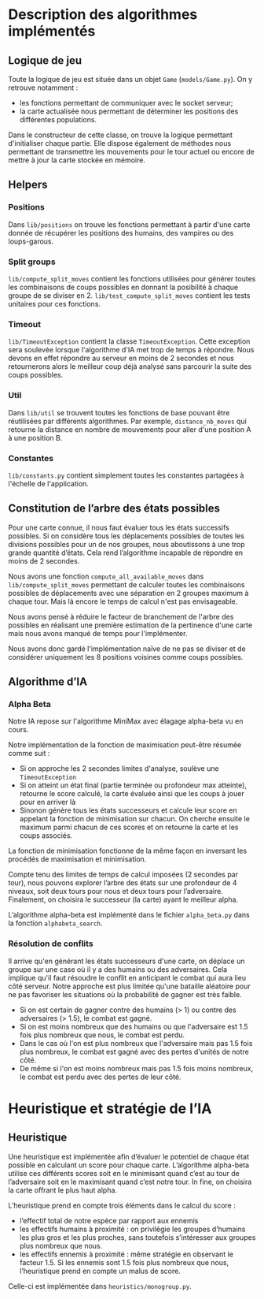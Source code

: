 # Description des algorithmes implémentés

## Logique de jeu
Toute la logique de jeu est située dans un objet `Game` (`models/Game.py`). On y retrouve notamment :
- les fonctions permettant de communiquer avec le socket serveur;
- la carte actualisée nous permettant de déterminer les positions des différentes populations.

Dans le constructeur de cette classe, on trouve la logique permettant d'initialiser chaque partie. Elle dispose
également de méthodes nous permettant de transmettre les mouvements pour le tour actuel ou encore de mettre à jour
la carte stockée en mémoire.


## Helpers

### Positions
Dans `lib/positions` on trouve les fonctions permettant à partir d'une carte donnée de récupérer les positions
des humains, des vampires ou des loups-garous.

### Split groups
`lib/compute_split_moves` contient les fonctions utilisées pour générer toutes les combinaisons de coups possibles
en donnant la posibilité à chaque groupe de se diviser en 2. `lib/test_compute_split_moves` contient les tests
unitaires pour ces fonctions.

### Timeout
`lib/TimeoutException` contient la classe `TimeoutException`. Cette exception sera soulevée lorsque l'algorithme d'IA
met trop de temps à répondre. Nous devons en effet répondre au serveur en moins de 2 secondes et nous retournerons
alors le meilleur coup déjà analysé sans parcourir la suite des coups possibles.

### Util
Dans `lib/util` se trouvent toutes les fonctions de base pouvant être réutilisées par différents algorithmes.
Par exemple, `distance_nb_moves` qui retourne la distance en nombre de mouvements pour aller d'une position A à une
position B.

### Constantes
`lib/constants.py` contient simplement toutes les constantes partagées à l'échelle de l'application.

## Constitution de l’arbre des états possibles

Pour une carte connue, il nous faut évaluer tous les états successifs possibles. Si on considère tous les déplacements
possibles de toutes les divisions possibles pour un de nos groupes, nous aboutissons à une trop grande quantité d’états.
Cela rend l’algorithme incapable de répondre en moins de 2 secondes.

Nous avons une fonction `compute_all_available_moves` dans `lib/compute_split_moves` permettant de calculer toutes
les combinaisons possibles de déplacements avec une séparation en 2 groupes maximum à chaque tour. Mais là encore
le temps de calcul n'est pas envisageable.

Nous avons pensé à réduire le facteur de branchement de l'arbre des possibles en réalisant une première estimation
de la pertinence d'une carte mais nous avons manqué de temps pour l'implémenter.

Nous avons donc gardé l'implémentation naïve de ne pas se diviser et de considérer uniquement les 8 positions
voisines comme coups possibles.


## Algorithme d’IA

### Alpha Beta

Notre IA repose sur l'algorithme MiniMax avec élagage alpha-beta vu en cours.

Notre implémentation de la fonction de maximisation peut-être résumée comme suit :
- Si on approche les 2 secondes limites d'analyse, soulève une `TimeoutException`
- Si on atteint un état final (partie terminée ou profondeur max atteinte), retourne le score calculé, la carte
évaluée ainsi que les coups à jouer pour en arriver là
- Sinonon génère tous les états successeurs et calcule leur score en appelant la fonction de minimisation sur chacun.
On cherche ensuite le maximum parmi chacun de ces scores et on retourne la carte et les coups associés.

La fonction de minimisation fonctionne de la même façon en inversant les procédés de maximisation et minimisation.

Compte tenu des limites de temps de calcul imposées (2 secondes par tour), nous pouvons explorer l’arbre des états sur
une profondeur de 4 niveaux, soit deux tours pour nous et deux tours pour l’adversaire.
Finalement, on choisira le successeur (la carte) ayant le meilleur alpha.

L’algorithme alpha-beta est implémenté dans le fichier `alpha_beta.py` dans la fonction `alphabeta_search`.


### Résolution de conflits

Il arrive qu'en générant les états successeurs d'une carte, on déplace un groupe sur une case où il y a des humains
ou des adversaires. Cela implique qu'il faut résoudre le conflit en anticipant le combat qui aura lieu côté serveur.
Notre approche est plus limitée qu'une bataille aléatoire pour ne pas favoriser les situations où la probabilité
de gagner est très faible.

- Si on est certain de gagner contre des humains (> 1) ou contre des adversaires (> 1.5), le combat est gagné.
- Si on est moins nombreux que des humains ou que l'adversaire est 1.5 fois plus nombreux que nous, le combat est perdu.
- Dans le cas où l'on est plus nombreux que l'adversaire mais pas 1.5 fois plus nombreux, le combat est gagné avec des
pertes d'unités de notre côté.
- De même si l'on est moins nombreux mais pas 1.5 fois moins nombreux, le combat est perdu avec des pertes de leur
côté.

# Heuristique et stratégie de l’IA

## Heuristique

Une heuristique est implémentée afin d’évaluer le potentiel de chaque état possible en calculant un score pour chaque
carte. L’algorithme alpha-beta utilise ces différents scores soit en le minimisant quand c’est au tour de l’adversaire
soit en le maximisant quand c’est notre tour. In fine, on choisira la carte offrant le plus haut alpha.

L’heuristique prend en compte trois éléments dans le calcul du score :
- l’effectif total de notre espèce par rapport aux ennemis
- les effectifs humains à proximité : on privilégie les groupes d’humains les plus gros et les plus proches,
sans toutefois s’intéresser aux groupes plus nombreux que nous.
- les effectifs ennemis à proximité : même stratégie en observant le facteur 1.5. Si les ennemis sont 1.5 fois plus
nombreux que nous, l’heuristique prend en compte un malus de score.

Celle-ci est implémentée dans `heuristics/monogroup.py`.
